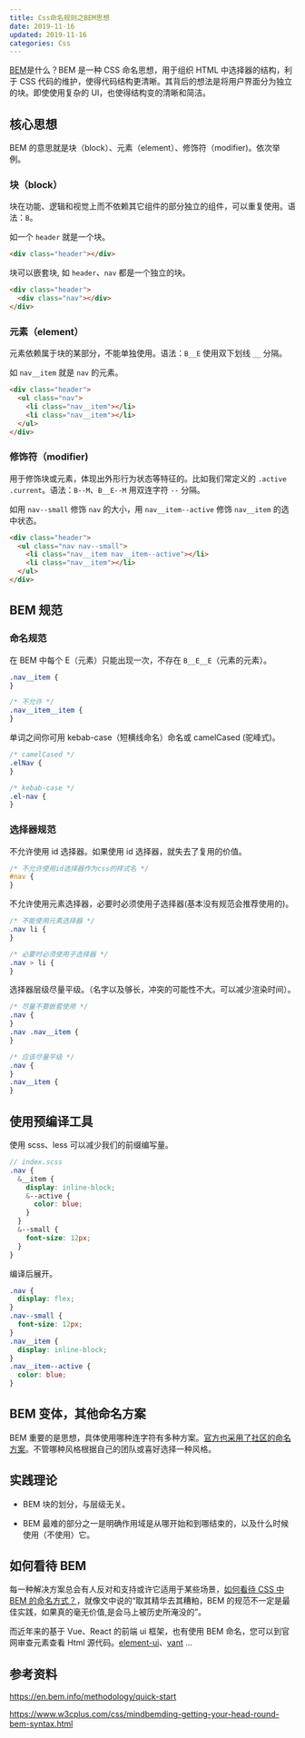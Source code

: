 ```yaml
---
title: Css命名规则之BEM思想
date: 2019-11-16
updated: 2019-11-16
categories: Css
---
```


[BEM](https://en.bem.info/methodology/quick-start/)是什么？BEM 是一种 CSS 命名思想，用于组织 HTML 中选择器的结构，利于 CSS 代码的维护，使得代码结构更清晰。其背后的想法是将用户界面分为独立的块。即使使用复杂的 UI，也使得结构变的清晰和简洁。

## 核心思想

BEM 的意思就是块（block）、元素（element）、修饰符（modifier)。依次举例。

### 块（block）

块在功能、逻辑和视觉上而不依赖其它组件的部分独立的组件，可以重复使用。语法：`B`。

如一个 `header` 就是一个块。

```html
<div class="header"></div>
```

块可以嵌套块, 如 `header`、`nav` 都是一个独立的块。

```html
<div class="header">
  <div class="nav"></div>
</div>
```

### 元素（element）

元素依赖属于块的某部分，不能单独使用。语法：`B__E` 使用双下划线 `__` 分隔。

如 `nav__item` 就是 `nav` 的元素。

```html
<div class="header">
  <ul class="nav">
    <li class="nav__item"></li>
    <li class="nav__item"></li>
  </ul>
</div>
```

### 修饰符（modifier)

用于修饰块或元素，体现出外形行为状态等特征的。比如我们常定义的 `.active` `.current`。语法：`B--M`、`B__E--M` 用双连字符 `--` 分隔。

如用 `nav--small` 修饰 `nav` 的大小，用 `nav__item--active` 修饰 `nav__item` 的选中状态。

```html
<div class="header">
  <ul class="nav nav--small">
    <li class="nav__item nav__item--active"></li>
    <li class="nav__item"></li>
  </ul>
</div>
```

## BEM 规范

### 命名规范

在 BEM 中每个 E（元素）只能出现一次，不存在 `B__E__E`（元素的元素）。

```css
.nav__item {
}

/* 不允许 */
.nav__item__item {
}
```

单词之间你可用 kebab-case（短横线命名）命名或 camelCased (驼峰式)。

```css
/* camelCased */
.elNav {
}

/* kebab-case */
.el-nav {
}
```

### 选择器规范

不允许使用 id 选择器。如果使用 id 选择器，就失去了复用的价值。

```css
/* 不允许使用id选择器作为css的样式名 */
#nav {
}
```

不允许使用元素选择器，必要时必须使用子选择器(基本没有规范会推荐使用的)。

```css
/* 不能使用元素选择器 */
.nav li {
}

/* 必要时必须使用子选择器 */
.nav > li {
}
```

选择器层级尽量平级。（名字以及够长，冲突的可能性不大。可以减少渲染时间）。

```css
/* 尽量不要嵌套使用 */
.nav {
}
.nav .nav__item {
}

/* 应该尽量平级 */
.nav {
}
.nav__item {
}
```

## 使用预编译工具

使用 scss、less 可以减少我们的前缀编写量。

```scss
// index.scss
.nav {
  &__item {
    display: inline-block;
    &--active {
      color: blue;
    }
  }
  &--small {
    font-size: 12px;
  }
}
```

编译后展开。

```css
.nav {
  display: flex;
}
.nav--small {
  font-size: 12px;
}
.nav__item {
  display: inline-block;
}
.nav__item--active {
  color: blue;
}
```

## BEM 变体，其他命名方案

BEM 重要的是思想，具体使用哪种连字符有多种方案。[官方也采用了社区的命名方案](https://en.bem.info/methodology/naming-convention/#alternative-naming-schemes)。不管哪种风格根据自己的团队或喜好选择一种风格。

## 实践理论

- BEM 块的划分，与层级无关。

- BEM 最难的部分之一是明确作用域是从哪开始和到哪结束的，以及什么时候使用（不使用）它。

## 如何看待 BEM

每一种解决方案总会有人反对和支持或许它适用于某些场景，[如何看待 CSS 中 BEM 的命名方式？](https://www.zhihu.com/question/2193515)，就像文中说的“取其精华去其糟粕，BEM 的规范不一定是最佳实践，如果真的毫无价值,是会马上被历史所淹没的”。

而近年来的基于 Vue、React 的前端 ui 框架，也有使用 BEM 命名，您可以到官网审查元素查看 Html 源代码。[element-ui](https://element.eleme.cn/#/zh-CN/component/installation)、[vant](https://youzan.github.io/vant/#/zh-CN/intro) ...

## 参考资料

<https://en.bem.info/methodology/quick-start>

<https://www.w3cplus.com/css/mindbemding-getting-your-head-round-bem-syntax.html>
